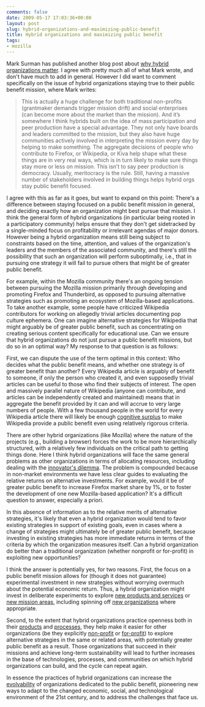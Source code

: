 ```yaml
---
comments: false
date: 2009-05-17 17:03:36+00:00
layout: post
slug: hybrid-organizations-and-maximizing-public-benefit
title: Hybrid organizations and maximizing public benefit
tags:
- mozilla
---
```


Mark Surman has published another blog post about [why hybrid organizations matter](http://commonspace.wordpress.com/2009/05/12/whyhybrid-orgsmatter/). I agree with pretty much all of what Mark wrote, and don't have much to add in general. However I did want to comment specifically on the issue of hybrid organizations staying true to their public benefit mission, where Mark writes:


<blockquote>This is actually a huge challenge for both traditional non-profits (grantmaker demands trigger mission drift) and social enterprises (can become more about the market than the mission). And it’s somewhere I think hybrids built on the idea of mass participation and peer production have a special advantage. They not only have boards and leaders committed to the mission, but they also have huge communities actively involved in interpreting the mission every day by helping to make something. The aggregate decisions of people who contribute to Firefox, or Wikipedia, or Kiva help shape what these things are in very real ways, which is in turn likely to make sure things stay more or less on mission. This isn’t to say peer production is democracy. Usually, meritocracy is the rule. Still, having a massive number of stakeholders involved in building things helps hybrid orgs stay public benefit focused.</blockquote>



I agree with this as far as it goes, but want to expand on this point: There's a difference between staying focused on a public benefit mission in general, and deciding exactly how an organization might best pursue that mission. I think the general form of hybrid organizations (in particular being rooted in a participatory community) helps ensure that they don't get sidetracked by a single-minded focus on profitability or irrelevant agendas of major donors. However being a hybrid organization means still being subject to constraints based on the time, attention, and values of the organization's leaders and the members of the associated community, and there's still the possibility that such an organization will perform suboptimally, i.e., that in pursuing one strategy it will fail to pursue others that might be of greater public benefit.

For example, within the Mozilla community there's an ongoing tension between pursuing the Mozilla mission primarily through developing and promoting Firefox and Thunderbird, as opposed to pursuing alternative strategies such as promoting an ecosystem of Mozilla-based applications. To take another example, some people have criticized Wikipedia contributors for working on allegedly trivial articles documenting pop culture ephemera. One can imagine alternative strategies for Wikipedia that might arguably be of greater public benefit, such as concentrating on creating serious content specifically for educational use. Can we ensure that hybrid organizations do not just pursue a public benefit missions, but do so in an optimal way? My response to that question is as follows:

First, we can dispute the use of the term optimal in this context: Who decides what the public benefit means, and whether one strategy is of greater benefit than another? Every Wikipedia article is arguably of benefit to someone, if only the person who created it, and even supposedly trivial articles can be useful to those who find their subjects of interest. The open and massively parallel nature of Wikipedia (anyone can contribute, and articles can be independently created and maintained) means that in aggregate the benefit provided by it can and will accrue to very large numbers of people. With a few thousand people in the world for every Wikipedia article there will likely be enough [cognitive surplus](http://www.shirky.com/herecomeseverybody/2008/04/looking-for-the-mouse.html) to make Wikipedia provide a public benefit even using relatively rigorous criteria.

There are other hybrid organizations (like Mozilla) where the nature of the projects (e.g., building a browser) forces the work to be more hierarchically structured, with a relatively few individuals on the critical path to getting things done. Here I think hybrid organizations will face the same general problems as other organizations in terms of allocating resources, including dealing with the [innovator's dilemma](http://web.mit.edu/6.933/www/Fall2000/teradyne/clay.html). The problem is compounded because in non-market environments we have less clear guides to evaluating the relative returns on alternative investments. For example, would it be of greater public benefit to increase Firefox market share by 1%, or to foster the development of one new Mozilla-based application? It's a difficult question to answer, especially a priori.

In this absence of information as to the relative merits of alternative strategies, it's likely that even a hybrid organization would tend to favor existing strategies in support of existing goals, even in cases where a change of strategies might ultimately be of greater public benefit, because investing in existing strategies has more immediate returns in terms of the criteria by which the organization measures itself. Can a hybrid organization do better than a traditional organization (whether nonprofit or for-profit) in exploiting new opportunities?

I think the answer is potentially yes, for two reasons. First, the focus on a public benefit mission allows for (though it does not guarantee) experimental investment in new strategies without worrying overmuch about the potential economic return. Thus, a hybrid organization might invest in deliberate experiments to explore [new products and services](http://labs.mozilla.com/) or [new mission areas](http://education.mozilla.org/), including spinning off [new organizations](http://www.mozillamessaging.com/about/) where appropriate.

Second, to the extent that hybrid organizations practice openness both in their [products](http://opensource.org/docs/osd) and [processes](http://www.mozilla.com/en-US/about/get-involved.html), they help make it easier for other organizations (be they explicitly [non-profit](http://www.getmiro.com/about/) or [for-profit](http://getsongbird.com/about/)) to explore alternative strategies in the same or related areas, with potentially greater public benefit as a result. Those organizations that succeed in their missions and achieve long-term sustainability will lead to further increases in the base of technologies, processes, and communities on which hybrid organizations can build, and the cycle can repeat again.

In essence the practices of hybrid organizations can increase the [evolvability](http://en.wikipedia.org/wiki/Evolvability) of organizations dedicated to the public benefit, pioneering new ways to adapt to the changed economic, social, and technological environment of the 21st century, and to address the challenges that face us.



